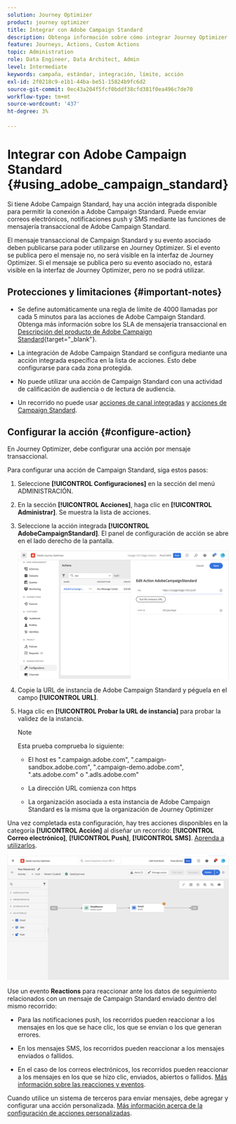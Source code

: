 ```yaml
---
solution: Journey Optimizer
product: journey optimizer
title: Integrar con Adobe Campaign Standard
description: Obtenga información sobre cómo integrar Journey Optimizer con Adobe Campaign Standard
feature: Journeys, Actions, Custom Actions
topic: Administration
role: Data Engineer, Data Architect, Admin
level: Intermediate
keywords: campaña, estándar, integración, límite, acción
exl-id: 2f0218c9-e1b1-44ba-be51-15824b9fc6d2
source-git-commit: 0ec43a204f5fcf0bddf38cfd381f0ea496c7de70
workflow-type: tm+mt
source-wordcount: '437'
ht-degree: 3%

---
```


# Integrar con Adobe Campaign Standard {#using_adobe_campaign_standard}

Si tiene Adobe Campaign Standard, hay una acción integrada disponible para permitir la conexión a Adobe Campaign Standard. Puede enviar correos electrónicos, notificaciones push y SMS mediante las funciones de mensajería transaccional de Adobe Campaign Standard.

El mensaje transaccional de Campaign Standard y su evento asociado deben publicarse para poder utilizarse en Journey Optimizer. Si el evento se publica pero el mensaje no, no será visible en la interfaz de Journey Optimizer. Si el mensaje se publica pero su evento asociado no, estará visible en la interfaz de Journey Optimizer, pero no se podrá utilizar.

## Protecciones y limitaciones {#important-notes}

* Se define automáticamente una regla de límite de 4000 llamadas por cada 5 minutos para las acciones de Adobe Campaign Standard. Obtenga más información sobre los SLA de mensajería transaccional en [Descripción del producto de Adobe Campaign Standard](https://helpx.adobe.com/es/legal/product-descriptions/campaign-standard.html){target="_blank"}.

* La integración de Adobe Campaign Standard se configura mediante una acción integrada específica en la lista de acciones. Esto debe configurarse para cada zona protegida.

* No puede utilizar una acción de Campaign Standard con una actividad de calificación de audiencia o de lectura de audiencia.

* Un recorrido no puede usar [acciones de canal integradas](../building-journeys/journeys-message.md) y [acciones de Campaign Standard](../building-journeys/using-adobe-campaign-standard.md).

## Configurar la acción {#configure-action}

En Journey Optimizer, debe configurar una acción por mensaje transaccional.

Para configurar una acción de Campaign Standard, siga estos pasos:

1. Seleccione **[!UICONTROL Configuraciones]** en la sección del menú ADMINISTRACIÓN.

1. En la sección **[!UICONTROL Acciones]**, haga clic en **[!UICONTROL Administrar]**. Se muestra la lista de acciones.

1. Seleccione la acción integrada **[!UICONTROL AdobeCampaignStandard]**. El panel de configuración de acción se abre en el lado derecho de la pantalla.

   ![](assets/actioncampaign.png)

1. Copie la URL de instancia de Adobe Campaign Standard y péguela en el campo **[!UICONTROL URL]**.

1. Haga clic en **[!UICONTROL Probar la URL de instancia]** para probar la validez de la instancia.

   >[!NOTE]
   >
   >Esta prueba comprueba lo siguiente:
   >
   >* El host es &quot;.campaign.adobe.com&quot;, &quot;.campaign-sandbox.adobe.com&quot;, &quot;.campaign-demo.adobe.com&quot;, &quot;.ats.adobe.com&quot; o &quot;.adls.adobe.com&quot;
   >
   >* La dirección URL comienza con https
   >
   >* La organización asociada a esta instancia de Adobe Campaign Standard es la misma que la organización de Journey Optimizer

Una vez completada esta configuración, hay tres acciones disponibles en la categoría **[!UICONTROL Acción]** al diseñar un recorrido: **[!UICONTROL Correo electrónico]**, **[!UICONTROL Push]**, **[!UICONTROL SMS]**. [Aprenda a utilizarlos](../building-journeys/using-adobe-campaign-standard.md).

![](assets/journey58.png)

Use un evento **Reactions** para reaccionar ante los datos de seguimiento relacionados con un mensaje de Campaign Standard enviado dentro del mismo recorrido:

* Para las notificaciones push, los recorridos pueden reaccionar a los mensajes en los que se hace clic, los que se envían o los que generan errores.

* En los mensajes SMS, los recorridos pueden reaccionar a los mensajes enviados o fallidos.

* En el caso de los correos electrónicos, los recorridos pueden reaccionar a los mensajes en los que se hizo clic, enviados, abiertos o fallidos. [Más información sobre las reacciones y eventos](../building-journeys/reaction-events.md).

Cuando utilice un sistema de terceros para enviar mensajes, debe agregar y configurar una acción personalizada. [Más información acerca de la configuración de acciones personalizadas](../action/about-custom-action-configuration.md).